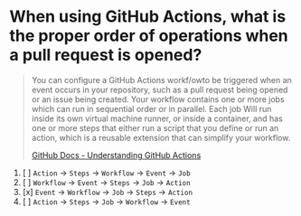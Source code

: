 # When using GitHub Actions, what is the proper order of operations when a pull request is opened?

> You can configure a GitHub Actions workf/owto be triggered when an event occurs in your repository, such as a pull request being opened or an issue being created. Your workflow contains one or more jobs which can run in sequential order or in parallel. Each job Will run inside its own virtual machine runner, or inside a container, and has one or more steps that either run a script that you define or run an action, which is a reusable extension that can simplify your workflow.
> 
> [GitHub Docs - Understanding GitHub Actions](https://docs.github.com/en/actions/learn-github-actions/understanding-github-actions)

1. [ ] `Action` &#8594; `Steps` &#8594; `Workflow` &#8594; `Event` &#8594; `Job`
1. [ ] `Workflow` &#8594; `Event` &#8594; `Steps` &#8594; `Job` &#8594; `Action`
1. [x] `Event` &#8594; `Workflow` &#8594; `Job` &#8594; `Steps` &#8594; `Action`
1. [ ] `Action` &#8594; `Steps` &#8594; `Job` &#8594; `Workflow` &#8594; `Event`